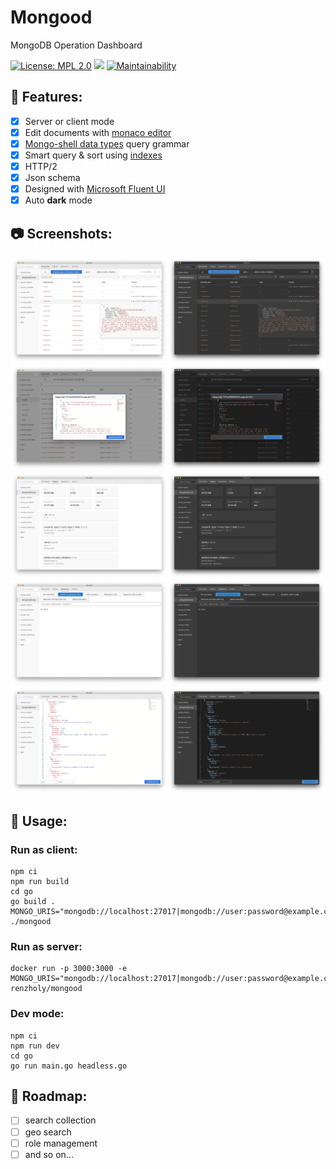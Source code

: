 # Mongood

MongoDB Operation Dashboard

[![License: MPL 2.0](https://img.shields.io/badge/License-MPL%202.0-brightgreen.svg)](https://opensource.org/licenses/MPL-2.0)
[![](https://img.shields.io/docker/cloud/build/renzholy/mongood)](https://hub.docker.com/r/renzholy/mongood)
[![Maintainability](https://api.codeclimate.com/v1/badges/4b5f9ef66205961e4ddd/maintainability)](https://codeclimate.com/github/RenzHoly/Mongood/maintainability)

## 🔮 Features:

- [x] Server or client mode
- [x] Edit documents with [monaco editor](https://microsoft.github.io/monaco-editor/index.html)
- [x] [Mongo-shell data types](https://docs.mongodb.com/manual/core/shell-types/) query grammar
- [x] Smart query & sort using [indexes](https://docs.mongodb.com/manual/tutorial/sort-results-with-indexes/)
- [x] HTTP/2
- [x] Json schema
- [x] Designed with [Microsoft Fluent UI](https://developer.microsoft.com/en-us/fluentui)
- [x] Auto **dark** mode

## 📷 Screenshots:

<div>
  <img src="./screenshot/light/docs.png" width="50%"/><img src="./screenshot/dark/docs.png" width="50%"/>
  <img src="./screenshot/light/editor.png" width="50%"/><img src="./screenshot/dark/editor.png" width="50%"/>
  <img src="./screenshot/light/indexes.png" width="50%"/><img src="./screenshot/dark/indexes.png" width="50%"/>
  <img src="./screenshot/light/ops.png" width="50%"/><img src="./screenshot/dark/ops.png" width="50%"/>
  <img src="./screenshot/light/schema.png" width="50%"/><img src="./screenshot/dark/schema.png" width="50%"/>
</div>

## 🔧 Usage:

### Run as client:

```shell
npm ci
npm run build
cd go
go build .
MONGO_URIS="mongodb://localhost:27017|mongodb://user:password@example.com:27017" ./mongood
```

### Run as server:

```shell
docker run -p 3000:3000 -e MONGO_URIS="mongodb://localhost:27017|mongodb://user:password@example.com:27017" renzholy/mongood
```

### Dev mode:

```shell
npm ci
npm run dev
cd go
go run main.go headless.go
```

## 🚧 Roadmap:

- [ ] search collection
- [ ] geo search
- [ ] role management
- [ ] and so on...
